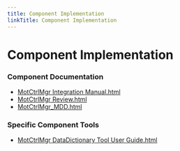 ```yaml
---
title: Component Implementation
linkTitle: Component Implementation
---
```


# Component Implementation
### Component Documentation

- [MotCtrlMgr Integration Manual.html](doc/MotCtrlMgr%20Integration%20Manual.html)
- [MotCtrlMgr Review.html](doc/MotCtrlMgr%20Review.html)
- [MotCtrlMgr_MDD.html](doc/MotCtrlMgr_MDD.html)

### Specific Component Tools

- [MotCtrlMgr DataDictionary Tool User Guide.html](tools/DataDictionary/MotCtrlMgr%20DataDictionary%20Tool%20User%20Guide.html)

